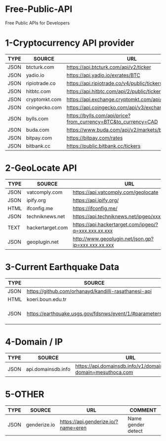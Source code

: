 # Free-Public-API
Free Public APIs for Developers


# 1-Cryptocurrency API provider

  | TYPE | SOURCE | URL | COMMENT | 
|------------------------------|------------|----------------|----------------|
JSON | btcturk.com | https://api.btcturk.com/api/v2/ticker | btcturk.com
JSON | yadio.io | https://api.yadio.io/exrates/BTC | yadio.io
JSON | ripiotrade.co | https://api.ripiotrade.co/v4/public/tickers | ripiotrade.co
JSON | hitbtc.com | https://api.hitbtc.com/api/2/public/ticker | hitbtc.com
JSON | cryptomkt.com| https://api.exchange.cryptomkt.com/api/3/public/ticker/ | cryptomkt.com
JSON | coingecko.com| https://api.coingecko.com/api/v3/exchanges/list | coingecko.com
JSON | bylls.com| https://bylls.com/api/price?from_currency=BTC&to_currency=CAD | bylls.com
JSON | buda.com| https://www.buda.com/api/v2/markets/btc-clp/ticker| buda.com
JSON | bitpay.com | https://bitpay.com/rates | bitpay.com
JSON | bitbank.cc | https://public.bitbank.cc/tickers | bitbank.cc


# 2-GeoLocate API

  | TYPE | SOURCE | URL | COMMENT | 
|------------------------------|------------|----------------|----------------|
JSON | vatcomply.com| https://api.vatcomply.com/geolocate | vatcomply.com
JSON | ipify.org | https://api.ipify.org/ |  Just IP
HTML | ifconfig.me | https://ifconfig.me/ | ifconfig.me
JSON | techniknews.net | https://api.techniknews.net/ipgeo/xxx.xx.xxx.xxx | techniknews.net
TEXT | hackertarget.com | https://api.hackertarget.com/ipgeo/?q=xxx.xxx.xx.xxx | hackertarget.com
JSON | geoplugin.net | http://www.geoplugin.net/json.gp?ip=xxx.xxx.xx.xxx | geoplugin.net


# 3-Current Earthquake Data

  | TYPE | SOURCE | URL | COMMENT | 
|------------------------------|------------|----------------|----------------|
JSON | https://github.com/orhanayd/kandilli-rasathanesi-api| https://api.orhanaydogdu.com.tr/deprem/ | Turkey
HTML | koeri.boun.edu.tr | http://www.koeri.boun.edu.tr/scripts/lst9.asp |  Turkey
JSON | https://earthquake.usgs.gov/fdsnws/event/1/#parameters| https://earthquake.usgs.gov/fdsnws/event/1/query?format=geojson&starttime=2023-01-27&endtime=2023-01-28 |  World


# 4-Domain / IP

  | TYPE | SOURCE | URL | COMMENT | 
|------------------------------|------------|----------------|----------------|
JSON | api.domainsdb.info |  https://api.domainsdb.info/v1/domains/search?domain=mesuthoca.com | api.domainsdb.info



# 5-OTHER

  | TYPE | SOURCE | URL | COMMENT | 
|------------------------------|------------|----------------|----------------|
JSON | genderize.io |  https://api.genderize.io/?name=eren | Name gender detect
